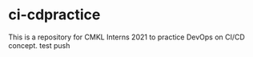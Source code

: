 # ci-cdpractice
This is a repository for CMKL Interns 2021 to practice DevOps on CI/CD concept.
test push
